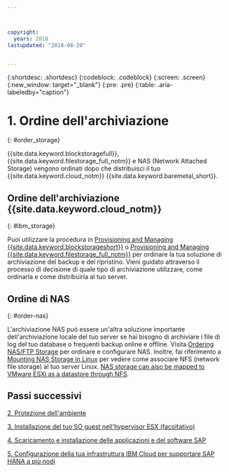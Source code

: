 ```yaml
---



copyright:
  years: 2018
lastupdated: "2018-08-20"


---
```


{:shortdesc: .shortdesc}
{:codeblock: .codeblock}
{:screen: .screen}
{:new_window: target="_blank"}
{:pre: .pre}
{:table: .aria-labeledby="caption"}

# 1. Ordine dell'archiviazione
{: #order_storage}

{{site.data.keyword.blockstoragefull}}, {{site.data.keyword.filestorage_full_notm}} e NAS (Network Attached Storage) vengono ordinati dopo che distribuisci il tuo {{site.data.keyword.cloud_notm}} {{site.data.keyword.baremetal_short}}.

## Ordine dell'archiviazione {{site.data.keyword.cloud_notm}}
{: #ibm_storage}

Puoi utilizzare la procedura in [Provisioning and Managing {{site.data.keyword.blockstorageshort}}](https://console.bluemix.net/docs/infrastructure/BlockStorage/provisioning-block_storage.html#provisioning-and-managing-block-storage) o [Provisioning and Managing {{site.data.keyword.filestorage_full_notm}}](https://console.bluemix.net/docs/infrastructure/FileStorage/provisioning-file-storage.html#provisioning-and-managing-ibm-file-storage-for-ibm-cloud) per ordinare la tua soluzione di archiviazione del backup e del ripristino. Vieni guidato attraverso il processo di decisione di quale tipo di archiviazione utilizzare, come ordinarla e come distribuirla al tuo server.

## Ordine di NAS
{: #order-nas}

L'archiviazione NAS può essere un'altra soluzione importante dell'archiviazione locale del tuo server se hai bisogno di archiviare i file di log del tuo database o frequenti backup online e offline. Visita [Ordering NAS/FTP Storage](https://console.bluemix.net/docs/infrastructure/network-attached-storage/index.html#ordering-nas-ftp-storage) per ordinare e configurare NAS. Inoltre, fai riferimento a [Mounting NAS Storage in Linux](https://console.bluemix.net/docs/infrastructure/network-attached-storage/mount-nas-storage-linux.html#mounting-nas-storage-in-linux) per vedere come associare NFS (network file storage) al tuo server Linux. [NAS storage can also be mapped to VMware ESXi as a datastore through NFS](https://console.bluemix.net/docs/infrastructure/network-attached-storage/connect-nas-storage-windows.html#connecting-to-nas-storage-in-windows).

## Passi successivi

  [2. Protezione dell'ambiente](/docs/infrastructure/sap-hana/hana-secure-environment.html)

  [3. Installazione del tuo SO guest nell'hypervisor ESX (facoltativo)](/docs/infrastructure/sap-hana/hana-installing-guest-operating-system-VMware-deployments.html)

  [4. Scaricamento e installazione delle applicazioni e del software SAP](/docs/infrastructure/sap-hana/hana-installing-SAP-landscape.html)

  [5. Configurazione della tua infrastruttura IBM Cloud per supportare SAP HANA a più nodi](/docs/infrastructure/sap-hana/hana-multi-node.html)
